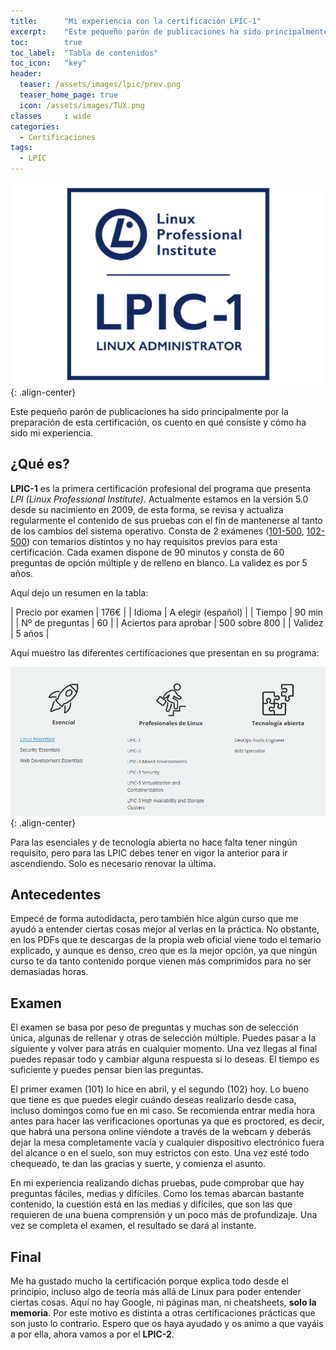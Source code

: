 ```yaml
---
title:      "Mi experiencia con la certificación LPIC-1"
excerpt:    "Este pequeño parón de publicaciones ha sido principalmente por la preparación de esta certificación, os cuento en qué consiste y cómo ha sido mi experiencia."
toc:        true
toc_label:  "Tabla de contenidos"
toc_icon:   "key"
header:
  teaser: /assets/images/lpic/prev.png
  teaser_home_page: true
  icon: /assets/images/TUX.png
classes		: wide
categories:
  - Certificaciones
tags:  
  - LPIC
---
```


![](/assets/images/lpic/prev.png){: .align-center}

Este pequeño parón de publicaciones ha sido principalmente por la preparación de esta certificación, os cuento en qué consiste y cómo ha sido mi experiencia.


## ¿Qué es?

**LPIC-1** es la primera certificación profesional del programa que presenta *LPI (Linux Professional Institute)*. Actualmente estamos en la versión 5.0 desde su nacimiento en 2009, de esta forma, se revisa y actualiza regularmente el contenido de sus pruebas con el fin de mantenerse al tanto de los cambios del sistema operativo. 
Consta de 2 exámenes ([101-500](https://www.lpi.org/es/exam-101-objectives/), [102-500](https://www.lpi.org/es/exam-102-objectives/)) con temarios distintos y no hay requisitos previos para esta certificación. Cada examen dispone de 90 minutos y consta de 60 preguntas de opción múltiple y de relleno en blanco. La validez es por 5 años.

Aquí dejo un resumen en la tabla:

| Precio por examen | 176€ |
| Idioma | A elegir (español) |
| Tiempo | 90 min | 
| Nº de preguntas | 60 |
| Aciertos para aprobar | 500 sobre 800 |
| Validez | 5 años |

Aquí muestro las diferentes certificaciones que presentan en su programa:

![](/assets/images/lpic/certs.png){: .align-center}

Para las esenciales y de tecnología abierta no hace falta tener ningún requisito, pero para las LPIC debes tener en vigor la anterior para ir ascendiendo. Solo es necesario renovar la última.


## Antecedentes

Empecé de forma autodidacta, pero también hice algún curso que me ayudó a entender ciertas cosas mejor al verlas en la práctica. No obstante, en los PDFs que te descargas de la propia web oficial viene todo el temario explicado, y aunque es denso, creo que es la mejor opción, ya que ningún curso te da tanto contenido porque vienen más comprimidos para no ser demasiadas horas. 


## Examen

El examen se basa por peso de preguntas y muchas son de selección única, algunas de rellenar y otras de selección múltiple. Puedes pasar a la siguiente y volver para atrás en cualquier momento. Una vez llegas al final puedes repasar todo y cambiar alguna respuesta si lo deseas. El tiempo es suficiente y puedes pensar bien las preguntas. 

El primer examen (101) lo hice en abril, y el segundo (102) hoy. Lo bueno que tiene es que puedes elegir cuándo deseas realizarlo desde casa, incluso domingos como fue en mi caso. Se recomienda entrar media hora antes para hacer las verificaciones oportunas ya que es proctored, es decir, que habrá una persona online viéndote a través de la webcam y deberás dejar la mesa completamente vacía y cualquier dispositivo electrónico fuera del alcance o en el suelo, son muy estrictos con esto. Una vez esté todo chequeado, te dan las gracias y suerte, y comienza el asunto.

En mi experiencia realizando dichas pruebas, pude comprobar que hay preguntas fáciles, medias y difíciles. Como los temas abarcan bastante contenido, la cuestión está en las medias y difíciles, que son las que requieren de una buena comprensión y un poco más de profundizaje. Una vez se completa el examen, el resultado se dará al instante.


## Final

Me ha gustado mucho la certificación porque explica todo desde el principio, incluso algo de teoría más allá de Linux para poder entender ciertas cosas. Aquí no hay Google, ni páginas man, ni cheatsheets, **solo la memoria**. Por este motivo es distinta a otras certificaciones prácticas que son justo lo contrario. Espero que os haya ayudado y os animo a que vayáis a por ella, ahora vamos a por el **LPIC-2**. 





